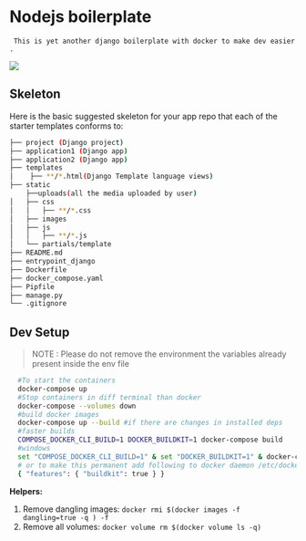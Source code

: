 # Nodejs boilerplate    
     This is yet another django boilerplate with docker to make dev easier .

<img align="center" src="./public/images/landing.png"/>

## Skeleton

Here is the basic suggested skeleton for your app repo that each of the starter templates conforms to:

```bash
├── project (Django project)
├── application1 (Django app)
├── application2 (Django app)
├── templates
│    ├── **/*.html(Django Template language views)
├── static
    ├──uploads(all the media uploaded by user)
│   ├── css
│   │   ├── **/*.css
│   ├── images
│   ├── js
│   │   ├── **/*.js
│   └── partials/template
├── README.md
├── entrypoint_django
├── Dockerfile
├── docker_compose.yaml
├── Pipfile
├── manage.py
└── .gitignore
```

## Dev Setup


> NOTE : Please do not remove the environment the variables already present inside the env file

```bash
  #To start the containers
  docker-compose up
  #Stop containers in diff terminal than docker
  docker-compose --volumes down
  #build docker images 
  docker-compose up --build #if there are changes in installed deps
  #faster builds
  COMPOSE_DOCKER_CLI_BUILD=1 DOCKER_BUILDKIT=1 docker-compose build
  #windows
  set "COMPOSE_DOCKER_CLI_BUILD=1" & set "DOCKER_BUILDKIT=1" & docker-compose build
  # or to make this permanent add following to docker daemon /etc/docker/daemon.json
  { "features": { "buildkit": true } }
```

**Helpers:**
1. Remove dangling images: `docker rmi $(docker images -f dangling=true -q ) -f`
2. Remove all volumes: `docker volume rm $(docker volume ls -q)`



